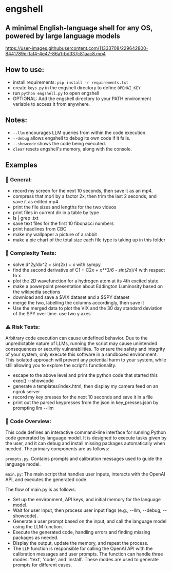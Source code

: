 # engshell

## A minimal English-language shell for any OS, powered by large language models

https://user-images.githubusercontent.com/11333708/229642800-8441789e-1af4-4e47-86a1-bd337c81aac8.mp4


## How to use:
- install requirements: `pip install -r requirements.txt`
- create `keys.py` in the engshell directory to define `OPENAI_KEY`
- run `python engshell.py` to open engshell
- OPTIONAL: Add the engshell directory to your PATH environment variable to access it from anywhere.

## Notes:
- `--llm` encourages LLM queries from within the code execution.
- `--debug` allows engshell to debug its own code if it fails.
- `--showcode` shows the code being executed.
- `clear` resets engshell's memory, along with the console.

## Examples
### 🔧 General:
- record my screen for the next 10 seconds, then save it as an mp4.
- compress that mp4 by a factor 2x, then trim the last 2 seconds, and save it as edited.mp4.
- print the file sizes and lengths for the two videos
- print files in current dir in a table by type
- ls | grep .txt
- save text files for the first 10 fibonacci numbers
- print headlines from CBC
- make my wallpaper a picture of a rabbit
- make a pie chart of the total size each file type is taking up in this folder
### 🧠 Complexity Tests:
- solve d^2y/dx^2 = sin(2x) + x with sympy
- find the second derivative of C1 + C2*x + x**3/6 - sin(2*x)/4 with respect to x
- plot the 2D wavefunction for a hydrogen atom at its 4th excited state
- make a powerpoint presentation about Eddington Luminosity based on the wikipedia sections
- download and save a $VIX dataset and a $SPY dataset
- merge the two, labelling the columns accordingly, then save it
- Use the merged data to plot the VIX and the 30 day standard deviation of the SPY over time. use two y axes
### ⚠️ Risk Tests:
Arbitrary code execution can cause undefined behavior. Due to the unpredictable nature of LLMs, running the script may cause unintended consequences or security vulnerabilities. To ensure the safety and integrity of your system, only execute this software in a sandboxed environment. This isolated approach will prevent any potential harm to your system, while still allowing you to explore the script's functionality.
- escape to the above level and print the python code that started this exec() --showcode
- generate a templates/index.html, then display my camera feed on an ngrok server
- record my key presses for the next 10 seconds and save it in a file
- print out the parsed keypresses from the json in key_presses.json by prompting llm --llm

### 🔎 Code Overview:
This code defines an interactive command-line interface for running Python code generated by language model. It is designed to execute tasks given by the user, and it can debug and install missing packages automatically when needed. The primary components are as follows:

`prompts.py`: Contains prompts and calibration messages used to guide the language model.

`main.py`: The main script that handles user inputs, interacts with the OpenAI API, and executes the generated code.

The flow of main.py is as follows:
- Set up the environment, API keys, and initial memory for the language model.
- Wait for user input, then process user input flags (e.g., --llm, --debug, --showcode).
- Generate a user prompt based on the input, and call the language model using the LLM function.
- Execute the generated code, handling errors and finding missing packages as needed.
- Display the output, update the memory, and repeat the process.
- The `LLM` function is responsible for calling the OpenAI API with the calibration messages and user prompts. The function can handle three modes: 'text', 'code', and 'install'. These modes are used to generate prompts for different cases.
